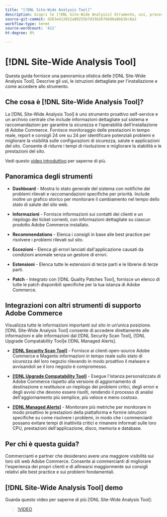 ```yaml
---
title: "[!DNL Site-Wide Analysis Tool]"
description: Scopri le [!DNL Site-Wide Analysis] Strumento, usi, processo di installazione e modalità di accesso
source-git-commit: d263e412022a89255b7d33b267b696a8bb1bc8a2
workflow-type: tm+mt
source-wordcount: '411'
ht-degree: 0%

---
```


# [!DNL Site-Wide Analysis Tool]

Questa guida fornisce una panoramica olistica delle [!DNL Site-Wide Analysis Tool]. Descrive gli usi, le istruzioni dettagliate per l&#39;installazione e come accedere allo strumento.

## Che cosa è [!DNL Site-Wide Analysis Tool]?

La [!DNL Site-Wide Analysis Tool] è uno strumento proattivo self-service e un archivio centrale che include informazioni dettagliate sul sistema e raccomandazioni per garantire la sicurezza e l’operabilità dell’installazione di Adobe Commerce. Fornisce monitoraggio delle prestazioni in tempo reale, report e consigli 24 ore su 24 per identificare potenziali problemi e migliorare la visibilità sulle configurazioni di sicurezza, salute e applicazioni del sito. Consente di ridurre i tempi di risoluzione e migliorare la stabilità e le prestazioni del sito.

Vedi questo [video introduttivo](https://www.youtube.com/watch?v=KW2R8ki_RG4) per saperne di più.

## Panoramica degli strumenti

- **Dashboard** - Mostra lo stato generale del sistema con notifiche dei problemi rilevati e raccomandazioni specifiche per priorità. Include inoltre un grafico storico per monitorare il cambiamento nel tempo dello stato di salute del sito web.

- **Informazioni** - Fornisce informazioni sui contatti dei clienti e un riepilogo dei ticket correnti, con informazioni dettagliate su ciascun prodotto Adobe Commerce installato.

- **Recommendations** - Elenca i consigli in base alle best practice per risolvere i problemi rilevati sul sito.

- **Eccezioni** - Elenca gli errori lanciati dall&#39;applicazione causati da condizioni anomale senza un gestore di errori.

- **Estensioni** - Elenca tutte le estensioni di terze parti e le librerie di terze parti.

- **Patch** - Integrato con [!DNL Quality Patches Tool], fornisce un elenco di tutte le patch disponibili specifiche per la tua istanza di Adobe Commerce.

## Integrazioni con altri strumenti di supporto Adobe Commerce

Visualizza tutte le informazioni importanti sul sito in un’unica posizione. [!DNL Site-Wide Analysis Tool] consente di accedere direttamente alle informazioni e alle informazioni dal [!DNL Security Scan Tool], [!DNL Upgrade Compatability Tool]e [!DNL Managed Alerts].

- [**[!DNL Security Scan Tool]**](https://docs.magento.com/user-guide/magento/security-scan.html) - Fornisce ai clienti open-source Adobe Commerce e Magento informazioni in tempo reale sullo stato di sicurezza del loro negozio rilevando in modo proattivo il malware e avvisandoli se il loro negozio è compromesso.

- [**[!DNL Upgrade Compatability Tool]**](../../upgrade/upgrade-compatibility-tool/overview.md) - Esegue l&#39;istanza personalizzata di Adobe Commerce rispetto alla versione di aggiornamento di destinazione e restituisce un riepilogo dei problemi critici, degli errori e degli avvisi che devono essere risolti, rendendo il processo di analisi dell&#39;aggiornamento più semplice, più veloce e meno costoso.

- [**[!DNL Managed Alerts]**](https://support.magento.com/hc/en-us/sections/360010758472-Managed-alerts-for-Adobe-Commerce) - Monitorare più metriche per monitorare in modo proattivo le prestazioni della piattaforma e fornire istruzioni specifiche su come risolvere i problemi, in modo che i commercianti possano evitare tempi di inattività critici e rimanere informati sulle loro CPU, prestazioni dell&#39;applicazione, disco, memoria e database.

## Per chi è questa guida?

Commercianti e partner che desiderano avere una maggiore visibilità sui loro siti web Adobe Commerce. Consente ai commercianti di migliorare l&#39;esperienza dei propri clienti e di allinearsi maggiormente sui consigli relativi alle best practice e sui problemi fondamentali.

## [!DNL Site-Wide Analysis Tool] demo

Guarda questo video per saperne di più [!DNL Site-Wide Analysis Tool]:

>[!VIDEO](https://video.tv.adobe.com/v/344001?quality=12)
